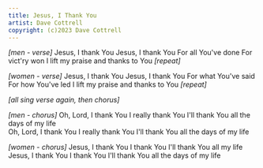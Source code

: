 ```yaml
---
title: Jesus, I Thank You
artist: Dave Cottrell
copyright: (c)2023 Dave Cottrell
---
```

*\[men - verse]*
Jesus, I thank You
Jesus, I thank You
For all You've done
For vict'ry won
I lift my praise and thanks to You
*\[repeat]*

*\[women - verse]*
Jesus, I thank You
Jesus, I thank You
For what You've said
For how You've led
I lift my praise and thanks to You
*\[repeat]*

*\[all sing verse again, then chorus]*

*\[men - chorus]*
  Oh, Lord, I thank You
  I really thank You
  I'll thank You all the days of my life\
  Oh, Lord, I thank You
  I really thank You
  I'll thank You all the days of my life  

*\[women - chorus]*
  Jesus, I thank You
  I thank You
  I'll thank You all my life 
  Jesus, I thank You
  I thank You
  I'll thank You
    all the days of my life